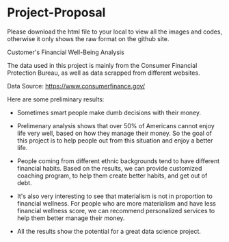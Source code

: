 # Project-Proposal

Please download the html file to your local to view all the images and codes, otherwise it only shows the raw format on the github site.

Customer's Financial Well-Being Analysis

The data used in this project is mainly from the Consumer Financial Protection Bureau, as well as data scrapped from different websites.

Data Source: https://www.consumerfinance.gov/

Here are some preliminary results:

- Sometimes smart people make dumb decisions with their money.

- Prelimenary analysis shows that over 50% of Americans cannot enjoy life very well, based on how they manage their money. So the goal of this project is to help people out from this situation and enjoy a better life.

- People coming from different ethnic backgrounds tend to have different financial habits. Based on the results, we can provide customized coaching program, to help them create better habits, and get out of debt.

- It's also very interesting to see that materialism is not in proportion to financial wellness. For people who are more materialism and have less financial wellness score, we can recommend personalized services to help them better manage their money.

- All the results show the potential for a great data science project.
